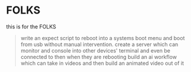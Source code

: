 # FOLKS
this is for the FOLKS


> write an expect script to reboot into a systems boot menu and boot from usb without manual intervention.
> create a server which can monitor and console into other devices' terminal and even be connected to then when they are rebooting
> build an ai workflow which can take in videos and then build an animated video out of it
